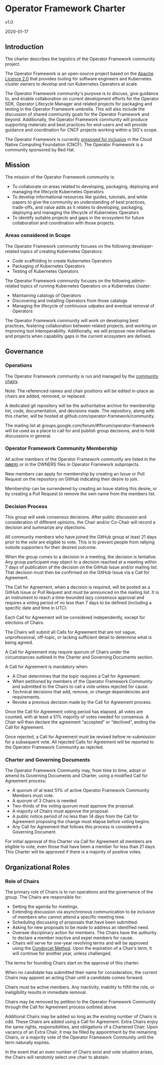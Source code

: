 # Operator Framework Charter

v1.0

2020-01-17 

## Introduction
The charter describes the logistics of the Operator Framework community project.

The Operator Framework is an open-source project based on the [Apache Licence 2.0](https://www.apache.org/licenses/LICENSE-2.0) that provides tooling for software engineers and Kubernetes cluster owners to develop and run Kubernetes Operators at scale.

The Operator Framework community's purpose is to discuss, give guidance to, and enable collaboration on current development efforts for the Operator SDK, Operator Lifecycle Manager and related projects for packaging and testing in the Operator Framework umbrella. This will also include the discussion of shared community goals for the Operator Framework and beyond. Additionally, the Operator Framework community will produce supporting materials and best practices for end-users and will provide guidance and coordination for CNCF projects working within a SIG's scope.

The Operator Framework is currently [proposed for inclusion](https://github.com/cncf/toc/pull/303) in the Cloud Native Computing Foundation (CNCF). The Operator Framework is a community sponsored by Red Hat.

## Mission
The mission of the Operator Framework community is:
* To collaborate on areas related to developing, packaging, deploying and managing the lifecycle Kubernetes Operators
* To develop informational resources like guides, tutorials, and white papers to give the community an understanding of best practices, trade-offs, and value adds as it relates to developing, packaging, deploying and managing the lifecycle of Kubernetes Operators
* To identify suitable projects and gaps in the ecosystem for future collaboration and coordination with those projects.

### Areas considered in Scope
The Operator Framework community focuses on the following developer-related topics of creating Kubernetes Operators:
* Code scaffolding to create Kubernetes Operators
* Packaging of Kubernetes Operators
* Testing of Kubernetes Operators

The Operator Framework community focuses on the following admin-related topics of running Kubernetes Operators on a Kubernetes cluster:
* Maintaining catalogs of Operators
* Discovering and installing Operators from those catalogs
* Managing the lifecycle of continuous udpates and eventual removal of Operators

The Operator Framework community will work on developing best practices, fostering collaboration between related projects, and working on improving tool interoperability. Additionally, we will propose new initiatives and projects when capability gaps in the current ecosystem are defined.

## Governance

### Operations
The Operator Framework community is run and managed by the [community chairs][OWNERS_ALIASES].

Note: The referenced names and chair positions will be edited in-place as chairs are added, removed, or replaced.

A dedicated git repository will be the authoritative archive for membership list, code, documentation, and decisions made. The repository, along with this charter, will be hosted at github.com/operator-framework/community.

The mailing list at groups.google.com/forum/#!forum/operator-framework will be used as a place to call for and publish group decisions, and to hold discussions in general.

### Operator Framework Community Membership
All active members of the Operator Framework community are listed in the [`OWNERS`][OWNERS_ALIASES] or in the OWNERS files in Operator Framework subprojects.

New members can apply for membership by creating an Issue or Pull Request on the repository on GitHub indicating their desire to join.

Membership can be surrendered by creating an Issue stating this desire, or by creating a Pull Request to remove the own name from the members list.

### Decision Process
This group will seek consensus decisions. After public discussion and consideration of different opinions, the Chair and/or Co-Chair will record a decision and summarize any objections.

All community members who have joined the GitHub group at least 21 days prior to the vote are eligible to vote. This is to prevent people from rallying outside supporters for their desired outcome.

When the group comes to a decision in a meeting, the decision is tentative. Any group participant may object to a decision reached at a meeting within 7 days of publication of the decision on the GitHub Issue and/or mailing list. That decision must then be confirmed on the GitHub Issue via a Call for Agreement.

The Call for Agreement, when a decision is required, will be posted as a GitHub Issue or Pull Request and must be announced on the mailing list. It is an instrument to reach a time-bounded lazy consensus approval and requires a voting period of no less than 7 days to be defined (including a specific date and time in UTC).

Each Call for Agreement will be considered independently, except for elections of Chairs.

The Chairs will submit all Calls for Agreement that are not vague, unprofessional, off-topic, or lacking sufficient detail to determine what is being agreed.

A Call for Agreement may require quorum of Chairs under the circumstances outlined in the Charter and Governing Documents section.

A Call for Agreement is mandatory when:
* A Chair determines that the topic requires a Call for Agreement.
* When petitioned by members of the Operator Framework Community and submitted to the Chairs to call a vote unless rejected for cause.
* Technical decisions that add, remove, or change dependencies and requirements.
* Revoke a previous decision made by the Call for Agreement process.

Once the Call for Agreement voting period has elapsed, all votes are counted, with at least a 51% majority of votes needed for consensus. A Chair will then declare the agreement “accepted” or “declined”, ending the Call for Agreement.

Once rejected, a Call for Agreement must be revised before re-submission for a subsequent vote. All rejected Calls for Agreement will be reported to the Operator Framework Community as rejected.

### Charter and Governing Documents

The Operator Framework Community may, from time to time, adopt or amend its Governing Documents and Charter, using a modified Call for Agreement process:
* A quorum of at least 51% of active Operator Framework Community Members must vote.
* A quorum of 3 Chairs is needed
* Two-thirds of the voting quorum must approve the proposal.
* A majority of Chairs must approve the proposal.
* A public notice period of no less than 14 days from the Call for Agreement proposing the change must elapse before voting begins.
* Any Call for Agreement that follows this process is considered a Governing Document. 

For initial approval of this Charter via Call for Agreement all members are eligible to vote, even those that have been a member for less than 21 days. This Charter will be approved if there is a majority of positive votes.

## Organizational Roles

### Role of Chairs

The primary role of Chairs is to run operations and the governance of the group. The Chairs are responsible for:
* Setting the agenda for meetings.
* Extending discussion via asynchronous communication to be inclusive of members who cannot attend a specific meeting time.
* Scheduling discussing of proposals that have been submitted.
* Asking for new proposals to be made to address an identified need.
* Oversee disciplinary action for members. The Chairs have the authority to declare a member inactive and expel members for cause.
* Chairs will serve for one-year revolving terms and will be approved using the [Condorcet Method](https://en.wikipedia.org/wiki/Condorcet_method). Upon the expiration of a Chair’s term, it will continue for another year, unless challenged.

The terms for founding Chairs start on the approval of this charter.

When no candidate has submitted their name for consideration, the current Chairs may appoint an acting Chair until a candidate comes forward.

Chairs must be active members. Any inactivity, inability to filfill the role, or ineligibility results in immediate removal.

Chairs may be removed by petition to the Operator Framework Community through the Call for Agreement process outlined above.

Additional Chairs may be added so long as the existing number of Chairs is odd. These Chairs are added using a Call for Agreement. Extra Chairs enjoy the same rights, responsibilities, and obligations of a Chartered Chair. Upon vacancy of an Extra Chair, it may be filled by appointment by the remaining Chairs, or a majority vote of the Operator Framework Community until the term naturally expires.

In the event that an even number of Chairs exist and vote situation arises, the Chairs will randomly select one chair to abstain. 

[OWNERS_ALIASES]: https://github.com/operator-framework/community/blob/master/OWNERS_ALIASES
